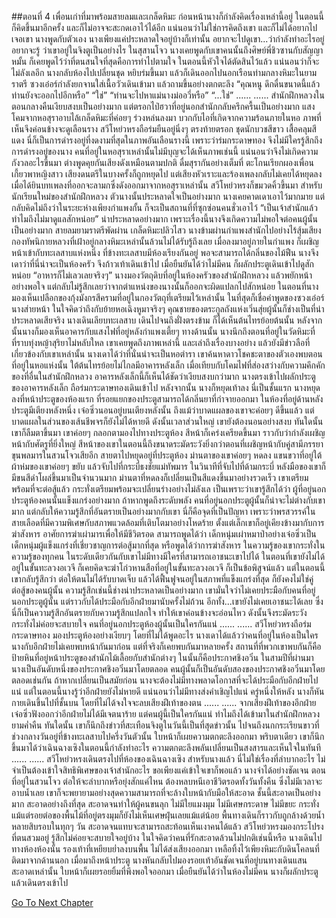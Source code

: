##ตอนที่ 4 เพื่อนเก่าที่มาพร้อมสายลมและเกล็ดหิมะ
ก่อนหน้านางก็กำลังคิดเรื่องเหล่านี้อยู่ ในตอนนี้ก็คิดขึ้นมาอีกครั้ง และก็ไม่อาจจะสะกดเอาไว้ได้อีก
แน่นอนว่าไม่ใช่การคิดถึงเขา และก็ไม่ได้อยากไปเจอเขา
นางพูดกับตัวเอง
นางเพียงแค่ประหลาดใจอยู่บ้างก็เท่านั้น อยากจะไปดูเขา...ว่ากำลังทำอะไรอยู่ อยากจะรู้ ว่าเขาอยู่ในจิงตูเป็นอย่างไร
ในสุสานโจว นางเคยพูดกับเขาคนนั้นถึงศิษย์พี่ชิวซานกับสัญญาหมั้น ก็เคยพูดไว้ว่าที่ตนสนใจที่สุดคือการทำไปตามใจ
ในตอนนี้หัวใจได้ตัดสินไว้แล้ว แน่นอนว่าก็จะไม่ลังเลอีก นางกลับห้องไปเปลี่ยนชุด หยิบร่มขึ้นมา แล้วก็เดินออกไปนอกเรือนท่ามกลางหิมะในยามราตรี
ซวงเอ๋อร์กำลังยกจานใส่เนื้อวัวเดินเข้ามา แล้วถามขึ้นอย่างตกตะลึง “คุณหนู ดึกดื่นขนาดนี้แล้วท่านยังจะออกไปอีกหรือ”
“ใช่”
“ท่านจะไปหาแม่นางม่ออวี่หรือ”
“...ใช่”
......
......
สำนักฝึกหลวงในตอนกลางคืนเงียบสงบเป็นอย่างมาก แต่ตรอกไป่ฮวาที่อยู่นอกสำนักกลับครึกครื้นเป็นอย่างมาก แสงโคมจากหอสุราอาบไล้เกล็ดหิมะที่ค่อยๆ ร่วงหล่นลงมา บวกกับไอที่เกิดจากความร้อนภายในหอ ภาพที่เห็นจึงค่อนข้างจะดูเลือนราง สวีโหย่วหรงถือร่มยืนอยู่นิ่งๆ ตรงท้ายตรอก ชุดนักบวชสีขาว เสื้อคลุมสีแดง นี่ก็เป็นการดำรงอยู่ที่งดงามที่สุดในภาพอันเลือนรางนี้
เพราะว่าร่มกระดาษทอง จึงไม่มีใครรู้สึกถึงการดำรงอยู่ของนาง คนที่อยู่ในหอสุราเหล่านั้นไม่มีบุญจะได้เห็นภาพเช่นนี้ แน่นอนว่าจึงไม่เกิดความกังวลอะไรขึ้นมา ต่างพูดคุยกันเสียงดังเหมือนตามปกติ ดื่มสุรากันอย่างเต็มที่ ตะโกนเรียกผองเพื่อน เกี้ยวพาหญิงสาว เสียงดนตรีในบางครั้งก็ถูกหยุดไป แต่เสียงหัวเราะและร้องเพลงกลับไม่เคยได้หยุดลง
เมื่อได้ยินบทเพลงที่ออกจะลามกซึ่งดังออกมาจากหอสุราเหล่านั้น สวีโหย่วหรงก็ขมวดคิ้วขึ้นมา
สำหรับนักเรียนใหม่ของสำนักฝึกหลวง ตัวนางนั้นประหลาดใจเป็นอย่างมาก นางเคยคาดเดาเอาไว้มากมาย แต่กลับคิดไม่ถึงว่าในระยะห่างเพียงกำแพงกั้น ก็จะเป็นสถานที่ที่ซุกซ่อนคนชั่วเอาไว้
“เป็นเจ้าสำนักแล้ว ทำไมถึงไม่มาดูแลสักหน่อย”
น่าประหลาดอย่างมาก เพราะเรื่องนี้นางจึงเกิดความไม่พอใจต่อคนผู้นั้นเป็นอย่างมาก
สายลมยามราตรีพัดผ่าน เกล็ดหิมะปลิวไสว นางข้ามผ่านกำแพงสำนักไปอย่างไร้สุ้มเสียง กองทัพนิกายหลวงที่เฝ้าอยู่กลางหิมะเหล่านั้นล้วนไม่ได้รับรู้ถึงเลย เมื่อลงมาอยู่ภายในกำแพง ก็เผชิญหน้าเข้ากับทะเลสาบแห่งหนึ่ง ที่ข้างทะเลสาบมีห้องเรียงกันอยู่ พอจะสามารถได้กลิ่นของไม้ฟืน นางจึงเดาว่าที่นี่น่าจะเป็นห้องครัว จึงก้าวเท้าเดินเข้าไป เมื่อยืนยันได้ว่าไม่มีคน ก็ผลักประตูเดินเข้าไปดูสักหน่อย
“อาหารก็ไม่เลวเลยจริงๆ”
นางมองวัตถุดิบที่อยู่ในห้องครัวของสำนักฝึกหลวง แล้วพยักหน้าอย่างพอใจ แต่กลับไม่รู้สึกเลยว่าจากตำแหน่งของนางนั้นก็ออกจะผิดแปลกไปสักหน่อย
ในตอนที่นางมองเห็นเปลือกของกุ้งมังกรสีครามที่อยู่ในกองวัตถุที่เตรียมไว้เหล่านั้น ในที่สุดก็เชื่อคำพูดของซวงเอ๋อร์
นางส่ายหน้า ในใจคิดว่าถึงกับย้ายหอเฉิงหูมาจริงๆ คุณชายของตระกูลถังแห่งเวิ่นสุ่ยผู้นั้นก็ช่างเป็นที่น่าประหลาดเสียจริง
นางเดินเลียบทะเลสาบ เดินไปจนถึงฝั่งตรงข้าม ก็ได้เห็นต้นไทรย้อยต้นนั้น หลังจากนั้นนางก็มองเห็นอาคารกับแสงไฟที่อยู่หลังกำแพงเตี้ยๆ ทางด้านนั้น
นางนึกถึงตอนที่อยู่ในวัดหิมะที่ที่ราบทุ่งหญ้าสุริยาไม่หลับใหล เขาเคยพูดถึงภาพเหล่านี้ และเล่าถึงเรื่องบางอย่าง แล้วยังมีข่าวลือที่เกี่ยวข้องกับเขาเหล่านั้น นางเดาได้ว่าที่นั่นน่าจะเป็นหอตำรา เขาค้นหาดาวโชคชะตาของตัวเองพบตอนที่อยู่ในหอแห่งนั้น
ใต้ต้นไทรย้อยไม่ไกลมีอาคารหลังเล็ก เมื่อเทียบกับโคมไฟที่ส่องสว่างกับความคึกคักของที่อื่นในสำนักฝึกหลวง อาคารหลังเล็กนี้ก็เห็นได้ชัดว่าเงียบสงบกว่ามาก
นางตรงเข้าไปผลักประตูของอาคารหลังเล็ก ถือร่มกระดาษทองเดินเข้าไป
หลังจากนั้น นางก็หยุดเท้าลง
นี่เป็นชั้นแรก นางหยุดลงที่หน้าประตูของห้องแรก ที่รอยแยกของประตูสามารถได้กลิ่นยาที่กำจายออกมา
ในห้องที่อยู่ด้านหลังประตูมีเตียงหลังหนึ่ง
เจ๋อซิ่วนอนอยู่บนเตียงหลังนั้น
ถึงแม้ว่าบาดแผลของเขาจะค่อยๆ ดีขึ้นแล้ว แต่บาดแผลในส่วนของเส้นชีพจรก็ยังไม่ได้หายดี ดังนั้นเวลาส่วนใหญ่ เขายังต้องนอนอย่างสงบ
ทันใดนั้น เขาก็ลืมตาขึ้นมา
เขาค่อยๆ กลอกตามองไปทางประตูห้อง สีหน้าก็เคร่งเครียดขึ้นมา ราวกับว่ากำลังเผชิญหน้ากับศัตรูที่ยิ่งใหญ่
สีหน้าของเขาในตอนนี้ถึงขนาดระมัดระวังยิ่งกว่าตอนที่เผชิญหน้ากับคู่สามีภรรยาขุนพลมารในสวนโจวเสียอีก
สายตาไปหยุดอยู่ที่ประตูห้อง ม่านตาของเขาค่อยๆ หดลง
แขนขวาที่อยู่ใต้ผ้าห่มของเขาค่อยๆ ขยับ แล้วจับไปที่กระบี่ธงชัยแม่ทัพมาร
ในวินาทีที่จับไปที่ด้ามกระบี่ หลังมือของเขาก็มีขนสีดำโผล่ขึ้นมาเป็นจำนวนมาก ม่านตาที่หดลงก็เปลี่ยนเป็นสีแดงขึ้นมาอย่างรวดเร็ว
เขาเตรียมพร้อมที่จะต่อสู้แล้ว กระทั่งเตรียมพร้อมจะเปลี่ยนร่างอย่างไม่ลังเล เป็นเพราะว่าเขารู้สึกได้ว่า ผู้ที่อยู่นอกประตูห้องคนนั้นแข็งแกร่งอย่างมาก
ถ้าหากพูดถึงระดับพลัง คนที่อยู่นอกประตูผู้นั้นก็น่าจะไม่ต่างกับเขามาก แต่กลับให้ความรู้สึกที่อันตรายเป็นอย่างมากกับเขา
นี่ก็คือจุดที่เป็นปัญหา
เพราะว่าพรสวรรค์ในสายเลือดที่มีความพิเศษกับสภาพแวดล้อมที่เติบโตมาอย่างโหดร้าย ตั้งแต่เล็กเขาก็อยู่เคียงข้างมากับการฆ่าสังหาร อาศัยการฆ่าเผ่ามารเพื่อให้มีชีวิตรอด สามารถพูดได้ว่า เด็กหนุ่มเผ่าหมาป่าอย่างเจ๋อซิ่วเป็นเด็กหนุ่มผู้แข็งแกร่งที่เชี่ยวชาญการต่อสู้มากที่สุด หรือพูดได้ว่าการฆ่าสังหาร ในความรู้ของเขากระทั่งในความรู้ของทุกคน ในระดับเดียวกันกับเขาไม่มีทางมีใครที่สามารถเอาชนะเขาไปได้ ในตอนที่เขายังไม่ได้อยู่ในขั้นทะลวงอเวจี ก็เคยคิดจะฆ่าโก่วหานสือที่อยู่ในขั้นทะลวงอเวจี ก็เป็นข้อพิสูจน์แล้ว
แต่ในตอนนี้เขากลับรู้สึกว่า ต่อให้ตนไม่ได้รับบาดเจ็บ แล้วได้ฟื้นฟูจนอยู่ในสภาพที่แข็งแกร่งที่สุด ก็ยังคงไม่ใช่คู่ต่อสู้ของคนผู้นั้น
ความรู้สึกเช่นนี้ช่างน่าประหลาดเป็นอย่างมาก เขามั่นใจว่าไม่เคยประมือกับคนที่อยู่นอกประตูผู้นั้น แต่ราวกับได้ประมือกับอีกฝ่ายมานับครั้งไม่ถ้วน อีกทั้ง...เขายังไม่เคยเอาชนะได้เลย
ซึ่งนี่ก็เป็นความรู้สึกอันตรายกับความรู้สึกแปลกใจ ทำให้เขาค่อนข้างจะอ่อนไหว ดังนั้นจึงระมัดระวัง กระทั่งไม่ค่อยจะสบายใจ
คนที่อยู่นอกประตูห้องผู้นั้นเป็นใครกันแน่
......
......
สวีโหย่วหรงถือร่มกระดาษทอง มองประตูห้องอย่างเงียบๆ โดยที่ไม่ได้พูดอะไร
นางเดาได้แล้วว่าคนที่อยู่ในห้องเป็นใคร
นางกับอีกฝ่ายไม่เคยพบหน้ากันมาก่อน แต่ที่จริงก็เคยพบกันมาหลายครั้ง
สถานที่ที่พวกเขาพบกันก็คือป้ายหินที่อยู่หน้าประตูของสำนักไม้เลื้อยกับสำนักต่างๆ
ในนั้นก็คือประกาศชิงอวิ๋น
ในสามปีที่ผ่านมา นางเป็นอันดับหนึ่งของประกาศชิงอวิ๋นมาโดยตลอด คนผู้นั้นก็เป็นอันดับสองของประกาศชิงอวิ๋นมาโดยตลอดเช่นกัน
ถ้าหากเปลี่ยนเป็นสมัยก่อน นางจะต้องไม่มีทางพลาดโอกาสที่จะได้ประมือกับอีกฝ่ายไปแน่ แต่ในตอนนี้นางรู้ว่าอีกฝ่ายยังไม่หายดี แน่นอนว่าไม่มีทางส่งคำเชิญไปแน่
ครู่หนึ่งให้หลัง นางก็หันกายเดินขึ้นไปที่ชั้นบน โดยที่ไม่ได้จงใจจะลบเสียงฝีเท้าของตน
......
......
จากเสียงฝีเท้าของอีกฝ่าย เจ๋อซิ่วฟังออกว่าอีกฝ่ายไม่ได้มีเจตนาร้าย
แต่คนผู้นี้เป็นใครกันแน่ ทำไมถึงได้เข้ามาในสำนักฝึกหลวงยามค่ำคืน
ทันใดนั้น เขาก็นึกถึงข่าวที่สะเทือนจิงตูในวันนี้เป็นที่สุดข่าวนั้น ไปจนถึงนกกระเรียนขาวที่ช่วงกลางวันอยู่ที่ข้างทะเลสาบไปครึ่งวันตัวนั้น ใบหน้าก็เผยความตกตะลึงออกมา
พริบตาเดียว เขาก็นึกขึ้นมาได้ว่าเฉินฉางเซิงในตอนนี้กำลังทำอะไร ความตกตะลึงพลันเปลี่ยนเป็นสงสารและเห็นใจในทันที
......
......
สวีโหย่วหรงเดินตรงไปที่ห้องของเฉินฉางเซิง
สำหรับนางแล้ว นี่ไม่ใช่เรื่องที่ลำบากอะไร ไม่จำเป็นต้องเข้าใจสิทธิพิเศษของเจ้าสำนักอะไร ขอเพียงแค่เข้าใจเขาก็พอแล้ว
นางจำได้อย่างชัดเจน ตอนที่อยู่ในสวนโจว ต่อให้จะลำบากหรือยุ่งสักแค่ไหน ต้องหลบหนีเอาชีวิตรอดทั้งวันทั้งคืน ซึ่งไม่มีเวลาจะอาบน้ำเลย เขาก็จะพยายามอย่างสุดความสามารถที่จะล้างใบหน้ากับมือให้สะอาด
ชั้นนี้สะอาดเป็นอย่างมาก สะอาดอย่างถึงที่สุด สะอาดจนทำให้ผู้คนขนลุก
ไม่มีใยแมงมุม ไม่มีเศษกระดาษ ไม่มีขยะ กระทั่งแม้แต่รอยต่อของพื้นไม้ที่อยู่ตรงมุมก็ยังไม่เห็นเศษฝุ่นเลยแม้แต่น้อย พื้นทางเดินก็ราวกับถูกล้างด้วยน้ำหลายสิบรอบในทุกๆ วัน สะอาดจนแทบจะสามารถสะท้อนเห็นเงาคนได้แล้ว
สวีโหย่วหรงมองกระโปรงที่ตนสวมอยู่ รู้สึกไม่ค่อยจะสบายใจอยู่บ้าง ในใจคิดว่าคนที่รักสะอาดล้วนไม่ปกติเช่นนี้หรือ
นางเดินไปทางห้องห้องนั้น รองเท้าที่เหยียบย่ำลงบนพื้น ไม่ได้ส่งเสียงออกมา เหลือทิ้งไว้เพียงหิมะกับดินโคลนที่ติดมาจากด้านนอก
เมื่อมาถึงหน้าประตู นางหันกลับไปมองรอยเท้าอันชัดเจนที่อยู่บนทางเดินแสนสะอาดเหล่านั้น ใบหน้าก็เผยรอยยิ้มที่พึงพอใจออกมา
เมื่อยืนยันได้ว่าในห้องไม่มีคน นางก็ผลักประตูแล้วเดินตรงเข้าไป


[Go To Next Chapter]( ./514.md)